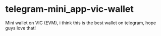 # telegram-mini_app-vic-wallet
Mini wallet on VIC (EVM), i think this is the best wallet on telegram, hope guys love that!
